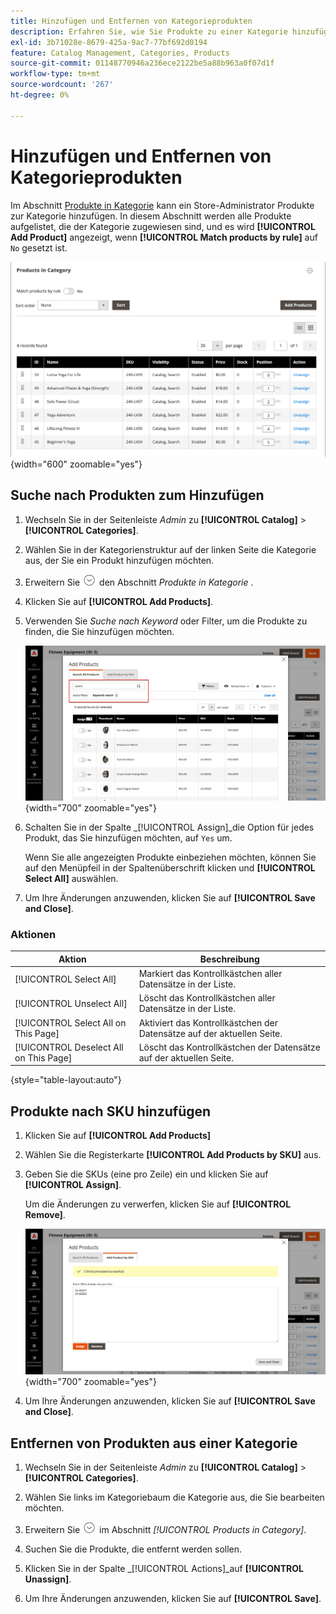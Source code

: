 ```yaml
---
title: Hinzufügen und Entfernen von Kategorieprodukten
description: Erfahren Sie, wie Sie Produkte zu einer Kategorie hinzufügen und daraus entfernen können.
exl-id: 3b71028e-8679-425a-9ac7-77bf692d0194
feature: Catalog Management, Categories, Products
source-git-commit: 01148770946a236ece2122be5a88b963a0f07d1f
workflow-type: tm+mt
source-wordcount: '267'
ht-degree: 0%

---
```


# Hinzufügen und Entfernen von Kategorieprodukten

Im Abschnitt [Produkte in Kategorie](categories-product-assignments.md) kann ein Store-Administrator Produkte zur Kategorie hinzufügen. In diesem Abschnitt werden alle Produkte aufgelistet, die der Kategorie zugewiesen sind, und es wird **[!UICONTROL Add Product]** angezeigt, wenn **[!UICONTROL Match products by rule]** auf `No` gesetzt ist.

![Produkte im Abschnitt &quot;Kategorie&quot;](./assets/category-products-in-category.png){width="600" zoomable="yes"}

## Suche nach Produkten zum Hinzufügen

1. Wechseln Sie in der Seitenleiste _Admin_ zu **[!UICONTROL Catalog]** > **[!UICONTROL Categories]**.

1. Wählen Sie in der Kategorienstruktur auf der linken Seite die Kategorie aus, der Sie ein Produkt hinzufügen möchten.

1. Erweitern Sie ![Erweiterungsauswahl](../assets/icon-display-expand.png) den Abschnitt _Produkte in Kategorie_ .

1. Klicken Sie auf **[!UICONTROL Add Products]**.

1. Verwenden Sie _Suche nach Keyword_ oder Filter, um die Produkte zu finden, die Sie hinzufügen möchten.

   ![Registerkarte &quot;Alle Produkte durchsuchen&quot;](./assets/search-all-product.png){width="700" zoomable="yes"}

1. Schalten Sie in der Spalte _[!UICONTROL Assign]_die Option für jedes Produkt, das Sie hinzufügen möchten, auf `Yes` um.

   Wenn Sie alle angezeigten Produkte einbeziehen möchten, können Sie auf den Menüpfeil in der Spaltenüberschrift klicken und **[!UICONTROL Select All]** auswählen.

1. Um Ihre Änderungen anzuwenden, klicken Sie auf **[!UICONTROL Save and Close]**.

### Aktionen

| Aktion | Beschreibung |
|--- |--- |
| [!UICONTROL Select All] | Markiert das Kontrollkästchen aller Datensätze in der Liste. |
| [!UICONTROL Unselect All] | Löscht das Kontrollkästchen aller Datensätze in der Liste. |
| [!UICONTROL Select All on This Page] | Aktiviert das Kontrollkästchen der Datensätze auf der aktuellen Seite. |
| [!UICONTROL Deselect All on This Page] | Löscht das Kontrollkästchen der Datensätze auf der aktuellen Seite. |

{style="table-layout:auto"}

## Produkte nach SKU hinzufügen

1. Klicken Sie auf **[!UICONTROL Add Products]**

1. Wählen Sie die Registerkarte **[!UICONTROL Add Products by SKU]** aus.

1. Geben Sie die SKUs (eine pro Zeile) ein und klicken Sie auf **[!UICONTROL Assign]**.

   Um die Änderungen zu verwerfen, klicken Sie auf **[!UICONTROL Remove]**.

   ![Hinzufügen von Produkten nach SKU-Registerkarte](./assets/add-product-by-sku.png){width="700" zoomable="yes"}

1. Um Ihre Änderungen anzuwenden, klicken Sie auf **[!UICONTROL Save and Close]**.

## Entfernen von Produkten aus einer Kategorie

1. Wechseln Sie in der Seitenleiste _Admin_ zu **[!UICONTROL Catalog]** > **[!UICONTROL Categories]**.

1. Wählen Sie links im Kategoriebaum die Kategorie aus, die Sie bearbeiten möchten.

1. Erweitern Sie ![Erweiterungsauswahl](../assets/icon-display-expand.png) im Abschnitt _[!UICONTROL Products in Category]_.

1. Suchen Sie die Produkte, die entfernt werden sollen.

1. Klicken Sie in der Spalte _[!UICONTROL Actions]_auf **[!UICONTROL Unassign]**.

1. Um Ihre Änderungen anzuwenden, klicken Sie auf **[!UICONTROL Save]**.
